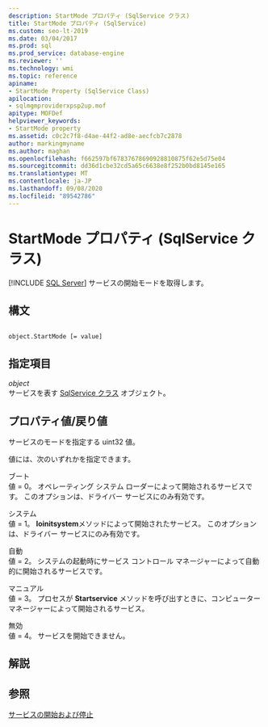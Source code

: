 ```yaml
---
description: StartMode プロパティ (SqlService クラス)
title: StartMode プロパティ (SqlService)
ms.custom: seo-lt-2019
ms.date: 03/04/2017
ms.prod: sql
ms.prod_service: database-engine
ms.reviewer: ''
ms.technology: wmi
ms.topic: reference
apiname:
- StartMode Property (SqlService Class)
apilocation:
- sqlmgmproviderxpsp2up.mof
apitype: MOFDef
helpviewer_keywords:
- StartMode property
ms.assetid: c0c2c7f8-d4ae-44f2-ad8e-aecfcb7c2878
author: markingmyname
ms.author: maghan
ms.openlocfilehash: f662597bf67837678690928810875f62e5d75e04
ms.sourcegitcommit: dd36d1cbe32cd5a65c6638e8f252b0bd8145e165
ms.translationtype: MT
ms.contentlocale: ja-JP
ms.lasthandoff: 09/08/2020
ms.locfileid: "89542786"
---
```

# <a name="startmode-property-sqlservice-class"></a>StartMode プロパティ (SqlService クラス)
[!INCLUDE [SQL Server](../../../includes/applies-to-version/sqlserver.md)]
  サービスの開始モードを取得します。  
  
## <a name="syntax"></a>構文  
  
```  
  
object.StartMode [= value]  
```  
  
## <a name="parts"></a>指定項目  
 *object*  
 サービスを表す [SqlService クラス](../../../relational-databases/wmi-provider-configuration-classes/sqlservice-class/sqlservice-class.md) オブジェクト。  
  
## <a name="property-valuereturn-value"></a>プロパティ値/戻り値  
 サービスのモードを指定する uint32 値。  
  
 値には、次のいずれかを指定できます。  
  
 ブート  
 値 = 0。 オペレーティング システム ローダーによって開始されるサービスです。 このオプションは、ドライバー サービスにのみ有効です。  
  
 システム  
 値 = 1。 **Ioinitsystem**メソッドによって開始されたサービス。 このオプションは、ドライバー サービスにのみ有効です。  
  
 自動  
 値 = 2。 システムの起動時にサービス コントロール マネージャーによって自動的に開始されるサービスです。  
  
 マニュアル  
 値 = 3。 プロセスが **Startservice** メソッドを呼び出すときに、コンピューターマネージャーによって開始されるサービス。  
  
 無効  
 値 = 4。 サービスを開始できません。  
  
## <a name="remarks"></a>解説  
  
## <a name="see-also"></a>参照  
 [サービスの開始および停止](https://technet.microsoft.com/library/ms174886\(v=sql.105\).aspx)  
  
  
